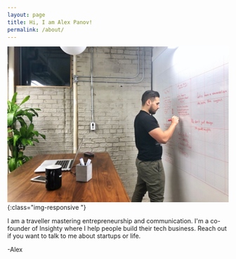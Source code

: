 ```yaml
---
layout: page
title: Hi, I am Alex Panov!
permalink: /about/
---
```


![Alex Panov](/images/profile.jpg){:class="img-responsive "}

I am a traveller mastering entrepreneurship and communication.
I'm a co-founder of Insighty where I help people build their tech business.
Reach out if you want to talk to me about startups or life.

-Alex
